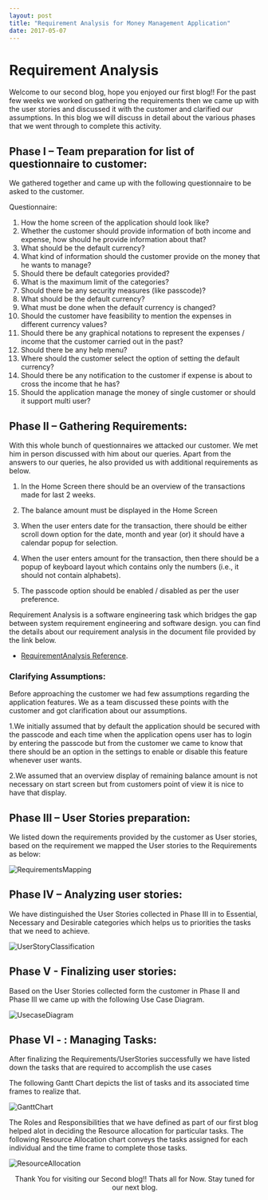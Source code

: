 ```yaml
---
layout: post
title: "Requirement Analysis for Money Management Application"
date: 2017-05-07
---
```


# Requirement Analysis

Welcome to our second blog, hope you enjoyed our first blog!!    For the past few weeks we worked on gathering the requirements then we came up with the user stories and discussed it with the customer and clarified our assumptions. In this blog we will discuss in detail about the various phases that we went through to complete this activity.

## Phase I – Team preparation for list of questionnaire to customer:

We gathered together and came up with the following questionnaire to be asked to the customer.


Questionnaire:

1. How the home screen of the application should look like?
2. Whether the customer should provide information of both income and expense, how should he provide information about that?
3. What should be the default currency?
4. What kind of information should the customer provide on the money that he wants to manage?
5. Should there be default categories provided?
6. What is the maximum limit of the categories?
7. Should there be any security measures (like passcode)?
8. What should be the default currency?
9. What must be done when the default currency is changed?
10. Should the customer have feasibility to mention the expenses in different currency values?
11. Should there be any graphical notations to represent the expenses / income that the customer carried out in the past?
12. Should there be any help menu?
13. Where should the customer select the option of setting the default currency?
14. Should there be any notification to the customer if expense is about to cross the income that he has?
15. Should the application manage the money of single customer or should it support multi user?


## Phase II – Gathering Requirements:

With this whole bunch of questionnaires we attacked our customer. We met him in person discussed with him about our queries. Apart from the answers to our queries, he also provided us with additional requirements as below.
 
1. In the Home Screen there should be an overview of the transactions made for last 2 weeks.

2. The balance amount must be displayed in the Home Screen

3. When the user enters date for the transaction, there should be either scroll down option for the date, month and year (or) it should have a calendar popup for selection.

4. When the user enters amount for the transaction, then there should be a popup of keyboard layout which contains only the numbers (i.e., it should not contain alphabets).

5. The passcode option should be enabled / disabled as per the user preference.

Requirement Analysis is a software engineering task which bridges the gap between system requirement  engineering and software design.
you can find the details about our requirement analysis in the document file provided by the link below.

- [RequirementAnalysis Reference]({{site.baseurl}}/images/RequirementAnalysis.docx).

### Clarifying Assumptions:

Before approaching the customer we had few assumptions regarding the application features. We as a team discussed these points with the customer and got clarification about our assumptions.

1.We initially assumed that by default the application should be secured with the passcode and each time when the application opens user has to login by entering the passcode but from the customer we came to know that there should be an option in the settings to enable or disable this feature whenever user wants.

2.We assumed that an overview display of remaining balance amount is not necessary on start screen but from customers point of view it is nice to have that display.


## Phase III – User Stories preparation:

We listed down the requirements provided by the customer as User stories, based on the requirement we mapped the User stories to the Requirements as below:

![RequirementsMapping]({{site.baseurl}}/images/RequirementsMapping.png "ReqquirementsMapping")


## Phase IV – Analyzing user stories:

We have distinguished the User Stories collected in Phase III in to Essential, Necessary and Desirable categories which helps us to priorities the tasks that we need to achieve. 

![UserStoryClassification]({{site.baseurl}}/images/UserStoryClassification.png "UserStoryClassification")


## Phase V - Finalizing user stories: 

Based on the User Stories collected form the customer in Phase II and Phase III we came up with the following Use Case Diagram.
	

![UsecaseDiagram]({{site.baseurl}}/images/UsecaseDiagram.png "UsecaseDiagram")

## Phase VI - : Managing Tasks:

After finalizing the Requirements/UserStories successfully we have listed down the tasks that are required to accomplish the use cases

The following Gantt Chart depicts the list of tasks and its associated time frames to realize that.

![GanttChart]({{site.baseurl}}/images/GanttChart.png "GanttChart")

The Roles and Responsibilities that we have defined as part of our first blog helped alot in deciding the Resource allocation for particular tasks.
The following Resource Allocation chart conveys the tasks assigned for each individual and the time frame to complete those tasks.

![ResourceAllocation]({{site.baseurl}}/images/ResourcesChart.png "ResourceAllocation")

<p align="center">
Thank You for visiting our Second blog!! Thats all for Now. Stay tuned for our next blog. 
</p>
